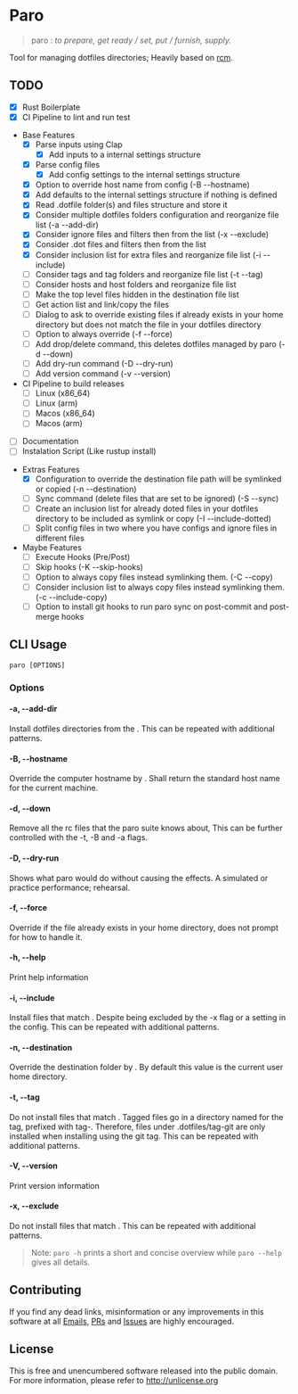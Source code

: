 # Paro
> paro : _to prepare, get ready / set, put / furnish, supply._  

Tool for managing dotfiles directories; Heavily based on [rcm](http://thoughtbot.github.io/rcm).

## TODO
- [x] Rust Boilerplate
- [x] CI Pipeline to lint and run test
- Base Features
  - [x] Parse inputs using Clap
    - [x] Add inputs to a internal settings structure
  - [x] Parse config files
    - [x] Add config settings to the internal settings structure
  - [x] Option to override host name from config (-B --hostname)
  - [x] Add defaults to the internal settings structure if nothing is defined
  - [x] Read .dotfile folder(s) and files structure and store it
  - [x] Consider multiple dotfiles folders configuration and reorganize file list (-a --add-dir)
  - [x] Consider ignore files and filters then from the list (-x --exclude)
  - [x] Consider .dot files and filters then from the list
  - [x] Consider inclusion list for extra files and reorganize file list (-i --include)
  - [ ] Consider tags and tag folders and reorganize file list (-t --tag)
  - [ ] Consider hosts and host folders and reorganize file list
  - [ ] Make the top level files hidden in the destination file list
  - [ ] Get action list and link/copy the files
  - [ ] Dialog to ask to override existing files if already exists in your home directory but does not match the file in your dotfiles directory
  - [ ] Option to always override (-f --force)
  - [ ] Add drop/delete command, this deletes dotfiles managed by paro (-d --down)
  - [ ] Add dry-run command (-D --dry-run)
  - [ ] Add version command (-v --version)
- CI Pipeline to build releases
  - [ ] Linux (x86_64)
  - [ ] Linux (arm)
  - [ ] Macos (x86_64)
  - [ ] Macos (arm)
- [ ] Documentation
- [ ] Instalation Script (Like rustup install)
- Extras Features
  - [x] Configuration to override the destination file path will be symlinked or copied (-n --destination)
  - [ ] Sync command (delete files that are set to be ignored) (-S --sync)
  - [ ] Create an inclusion list for already doted files in your dotfiles directory to be included as symlink or copy (-I --include-dotted)
  - [ ] Split config files in two where you have configs and ignore files in different files
- Maybe Features
  - [ ] Execute Hooks (Pre/Post)
  - [ ] Skip hooks (-K --skip-hooks)
  - [ ] Option to always copy files instead symlinking them. (-C --copy)
  - [ ] Consider inclusion list to always copy files instead symlinking them. (-c --include-copy)
  - [ ] Option to install git hooks to run paro sync on post-commit and post-merge hooks

## CLI Usage
`paro [OPTIONS]`

### Options

#### -a, --add-dir <folder-pattern>
Install dotfiles directories from the <folder-pattern>. This can be repeated with
additional patterns.

#### -B, --hostname <name>
Override the computer hostname by <name>. Shall return the standard host name for the
current machine.

#### -d, --down
Remove all the rc files that the paro suite knows about, This can be further controlled
with the -t, -B and -a flags.

#### -D, --dry-run
Shows what paro would do without causing the effects. A simulated or practice
performance; rehearsal.

#### -f, --force
Override if the file already exists in your home directory, does not prompt for how to
handle it.

#### -h, --help
Print help information

#### -i, --include <file-pattern>
Install files that match <file-pattern>. Despite being excluded by the -x flag or a
setting in the config.
This can be repeated with additional patterns.

#### -n, --destination <folder-name>
Override the destination folder by <folder-name>. By default this value is the current
user home directory.

#### -t, --tag <tag>
Do not install files that match <file-pattern>. Tagged files go in a directory named for
the tag, prefixed with tag-. Therefore, files under .dotfiles/tag-git are only installed
when installing using the git tag. This can be repeated with additional patterns.

#### -V, --version
Print version information

#### -x, --exclude <file-pattern>
Do not install files that match <file-pattern>. This can be repeated with additional
patterns.

> Note: `paro -h` prints a short and concise overview while `paro --help` gives all details.

## Contributing
If you find any dead links, misinformation or any improvements in this software at all [Emails](https://github.com/rafaeldelboni), [PRs](https://github.com/rafaeldelboni/paro/pulls) and [Issues](https://github.com/rafaeldelboni/paro/issues) are highly encouraged.

## License
This is free and unencumbered software released into the public domain.  
For more information, please refer to <http://unlicense.org>
